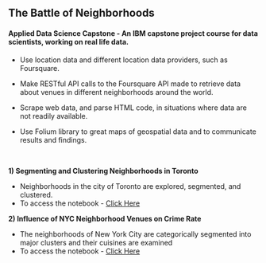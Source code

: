 The Battle of Neighborhoods
---------------------------

#### Applied Data Science Capstone - An IBM capstone project course for data scientists, working on real life data.
-   Use location data and different location data providers, such as Foursquare.

-   Make RESTful API calls to the Foursquare API made to retrieve data about
    venues in different neighborhoods around the world.

-   Scrape web data, and parse HTML code, in situations where data are not
    readily available.
-   Use Folium library to great maps of geospatial data and to communicate
    results and findings.

<br/>

**1) Segmenting and Clustering Neighborhoods in Toronto**

- Neighborhoods in the city of Toronto are explored, segmented, and clustered.
- To access the notebook - [Click Here](https://nbviewer.jupyter.org/github/eklavyasaxena/The-Battle-of-Neighborhoods/blob/master/Segmenting-and-Clustering-Neighborhoods-in-Toronto/Segmenting-and-Clustering-Neighborhoods-in-Toronto.ipynb)

**2) Influence of NYC Neighborhood Venues on Crime Rate**

- The neighborhoods of New York City are categorically segmented into major clusters and their cuisines are examined
- To access the notebook - [Click Here](https://github.com/eklavyasaxena/The-Battle-of-Neighborhoods/)